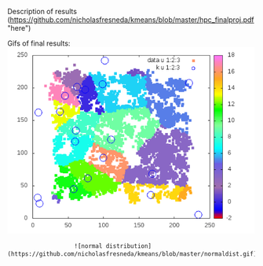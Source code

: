 Description of results (https://github.com/nicholasfresneda/kmeans/blob/master/hpc_finalproj.pdf "here")

Gifs of final results: ![normal distribution](https://github.com/nicholasfresneda/kmeans/blob/master/highdim.gif)

                       ![normal distribution](https://github.com/nicholasfresneda/kmeans/blob/master/normaldist.gif)

